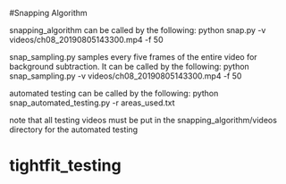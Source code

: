 #Snapping Algorithm

snapping_algorithm can be called by the following:
python snap.py -v videos/ch08_20190805143300.mp4 -f 50

snap_sampling.py samples every five frames of the entire video for background subtraction. It can be called by the following:
python snap_sampling.py -v videos/ch08_20190805143300.mp4 -f 50

automated testing can be called by the following:
python snap_automated_testing.py -r areas_used.txt

note that all testing videos must be put in the snapping_algorithm/videos directory for the automated testing
# tightfit_testing
